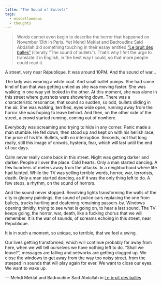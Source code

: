 ```yaml
---
title: "The Sound of Bullets"
tags: 
  - miscellaneous
  - thoughts
---
```


> Words cannot even begin to describe the horror that happened on November 13th in Paris. Yet Mehdi Meklat and Badroudine Said Abdallah did something touching in their essay entitled [“Le bruit des balles”](http://bondyblog.liberation.fr/201511141918/le-bruit-des-balles/#.Vke74a6rRE_) (literally “The sound of bullets”). That’s why I felt the urge to translate it in English, in the best way I could, so that more people could read it.

A street, very near République. It was around 10PM. And the sound of war…

The lady was wearing a white coat. And small ballet pumps. She had some kind of bun that was getting untied as she was moving faster. She was walking in one way yet looked in the other. At this moment, she was alone in this street where gunshots were showering down. There was a characteristic resonance, that sound so sudden, so odd, bullets sliding in the air. She was walking, terrified, eyes wide open, running away from the horror she was hoping to leave behind. And then, on the other side of the street, a crowd started running, coming out of nowhere.

Everybody was screaming and trying to hide in any corner. Panic made a man stumble. He fell down, then stood up and kept on with his hellish race, the price of his life. Bullets, with no interruption. Seconds, not that long really, still this image of crowds, hysteria, fear, which will last until the end of our days.

Calm never really came back in this street. Night was getting darker and darker. People all over the place. Cold hearts. Only a man started dancing. A few hundrers of meters away from the attacks. In a neighborhood where life had fainted. While the TV was yelling terrible words, horror, war, terrorists, death. Only a man started dancing, as if it was the only thing left to do. A few steps, a rhythm, on the sound of horrors.

And the sound never stopped. Revolving lights transforming the walls of the city in gloomy paintings, the sound of police cars replacing the one from bullets, trucks hurtling and deafening remaining passers-by. Windows opening timidly, trying to see what is going on, to hear a last sound. The TV keeps going, the horror, war, death, like a fucking chorus that we will remember. It is the war of sounds, of screams echoing in this street, near République.

It is in such a moment, so unique, so terrible, that we feel a swing.

Our lives getting transformed, which will continue probably far away from here, when we will tell ourselves we have nothing left to do. “Shall we leave?”, messages are falling and networks are getting clogged up. We close the windows to get away from the way too noisy street, from the steeped in sounds that will play again for ever. We want to close our eyes. We want to wake up.

&mdash; Mehdi Meklat and Badroudine Said Abdallah in [Le bruit des balles](http://bondyblog.liberation.fr/201511141918/le-bruit-des-balles/#.Vke74a6rRE_)
